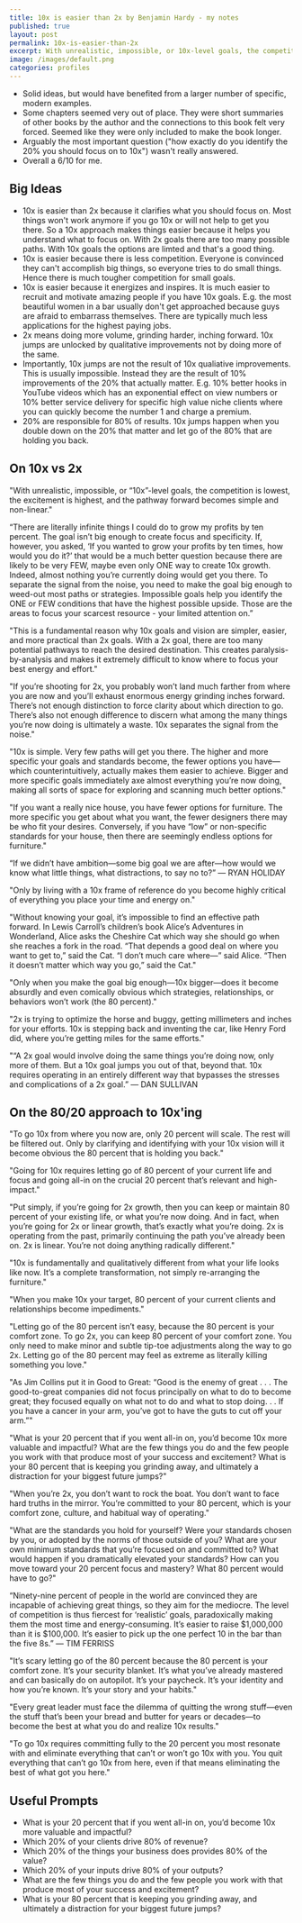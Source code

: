 ```yaml
---
title: 10x is easier than 2x by Benjamin Hardy - my notes
published: true
layout: post
permalink: 10x-is-easier-than-2x
excerpt: With unrealistic, impossible, or 10x-level goals, the competition is lowest, the excitement is highest, and the pathway forward becomes simple and non-linear.
image: /images/default.png
categories: profiles
---
```


* Solid ideas, but would have benefited from a larger number of specific, modern examples. 
* Some chapters seemed very out of place. They were short summaries of other books by the author and the connections to this book felt very forced. Seemed like they were only included to make the book longer.
* Arguably the most important question ("how exactly do you identify the 20% you should focus on to 10x") wasn't really answered.
* Overall a 6/10 for me.

## Big Ideas

* 10x is easier than 2x because it clarifies what you should focus on. Most things won't work anymore if you go 10x or will not help to get you there. So a 10x approach makes things easier because it helps you understand what to focus on. With 2x goals there are too many possible paths. With 10x goals the options are limted and that's a good thing.
* 10x is easier because there is less competition. Everyone is convinced they can't accomplish big things, so everyone tries to do small things. Hence there is much tougher competition for small goals.
* 10x is easier because it energizes and inspires. It is much easier to recruit and motivate amazing people if you have 10x goals. E.g. the most beautiful women in a bar usually don't get approached because guys are afraid to embarrass themselves. There are typically much less applications for the highest paying jobs. 
* 2x means doing more volume, grinding harder, inching forward. 10x jumps are unlocked by qualitative improvements not by doing more of the same.
* Importantly, 10x jumps are not the result of 10x qualiative improvements. This is usually impossible. Instead they are the result of 10% improvements of the 20% that actually matter. E.g. 10% better hooks in YouTube videos which has an exponential effect on view numbers or 10% better service delivery for specific high value niche clients where you can quickly become the number 1 and charge a premium.
* 20% are responsible for 80% of results. 10x jumps happen when you double down on the 20% that matter and let go of the 80% that are holding you back.


## On 10x vs 2x

"With unrealistic, impossible, or “10x”-level goals, the competition is lowest, the excitement is highest, and the pathway forward becomes simple and non-linear."

“There are literally infinite things I could do to grow my profits by ten percent. The goal isn’t big enough to create focus and specificity. If, however, you asked, ‘If you wanted to grow your profits by ten times, how would you do it?’ that would be a much better question because there are likely to be very FEW, maybe even only ONE way to create 10x growth. Indeed, almost nothing you’re currently doing would get you there. To separate the signal from the noise, you need to make the goal big enough to weed-out most paths or strategies. Impossible goals help you identify the ONE or FEW conditions that have the highest possible upside. Those are the areas to focus your scarcest resource - your limited attention on.”

"This is a fundamental reason why 10x goals and vision are simpler, easier, and more practical than 2x goals. With a 2x goal, there are too many potential pathways to reach the desired destination. This creates paralysis-by-analysis and makes it extremely difficult to know where to focus your best energy and effort."

"If you’re shooting for 2x, you probably won’t land much farther from where you are now and you’ll exhaust enormous energy grinding inches forward. There’s not enough distinction to force clarity about which direction to go. There’s also not enough difference to discern what among the many things you’re now doing is ultimately a waste. 10x separates the signal from the noise."

"10x is simple. Very few paths will get you there. The higher and more specific your goals and standards become, the fewer options you have—which counterintuitively, actually makes them easier to achieve. Bigger and more specific goals immediately axe almost everything you’re now doing, making all sorts of space for exploring and scanning much better options."

"If you want a really nice house, you have fewer options for furniture. The more specific you get about what you want, the fewer designers there may be who fit your desires. Conversely, if you have “low” or non-specific standards for your house, then there are seemingly endless options for furniture."

“If we didn’t have ambition—some big goal we are after—how would we know what little things, what distractions, to say no to?” — RYAN HOLIDAY

"Only by living with a 10x frame of reference do you become highly critical of everything you place your time and energy on."

"Without knowing your goal, it’s impossible to find an effective path forward. In Lewis Carroll’s children’s book Alice’s Adventures in Wonderland, Alice asks the Cheshire Cat which way she should go when she reaches a fork in the road. “That depends a good deal on where you want to get to,” said the Cat. “I don’t much care where—” said Alice. “Then it doesn’t matter which way you go,” said the Cat."

"Only when you make the goal big enough—10x bigger—does it become absurdly and even comically obvious which strategies, relationships, or behaviors won’t work (the 80 percent)."

"2x is trying to optimize the horse and buggy, getting millimeters and inches for your efforts. 10x is stepping back and inventing the car, like Henry Ford did, where you’re getting miles for the same efforts."

"“A 2x goal would involve doing the same things you’re doing now, only more of them. But a 10x goal jumps you out of that, beyond that. 10x requires operating in an entirely different way that bypasses the stresses and complications of a 2x goal.” — DAN SULLIVAN


## On the 80/20 approach to 10x'ing

"To go 10x from where you now are, only 20 percent will scale. The rest will be filtered out. Only by clarifying and identifying with your 10x vision will it become obvious the 80 percent that is holding you back."

"Going for 10x requires letting go of 80 percent of your current life and focus and going all-in on the crucial 20 percent that’s relevant and high-impact."

"Put simply, if you’re going for 2x growth, then you can keep or maintain 80 percent of your existing life, or what you’re now doing. And in fact, when you’re going for 2x or linear growth, that’s exactly what you’re doing. 2x is operating from the past, primarily continuing the path you’ve already been on. 2x is linear. You’re not doing anything radically different."

"10x is fundamentally and qualitatively different from what your life looks like now. It’s a complete transformation, not simply re-arranging the furniture."

"When you make 10x your target, 80 percent of your current clients and relationships become impediments."

"Letting go of the 80 percent isn’t easy, because the 80 percent is your comfort zone. To go 2x, you can keep 80 percent of your comfort zone. You only need to make minor and subtle tip-toe adjustments along the way to go 2x. Letting go of the 80 percent may feel as extreme as literally killing something you love."

"As Jim Collins put it in Good to Great: “Good is the enemy of great . . . The good-to-great companies did not focus principally on what to do to become great; they focused equally on what not to do and what to stop doing. . . If you have a cancer in your arm, you’ve got to have the guts to cut off your arm.”"

"What is your 20 percent that if you went all-in on, you’d become 10x more valuable and impactful? What are the few things you do and the few people you work with that produce most of your success and excitement? What is your 80 percent that is keeping you grinding away, and ultimately a distraction for your biggest future jumps?"

"When you’re 2x, you don’t want to rock the boat. You don’t want to face hard truths in the mirror. You’re committed to your 80 percent, which is your comfort zone, culture, and habitual way of operating."

"What are the standards you hold for yourself? Were your standards chosen by you, or adopted by the norms of those outside of you? What are your own minimum standards that you’re focused on and committed to? What would happen if you dramatically elevated your standards? How can you move toward your 20 percent focus and mastery? What 80 percent would have to go?"

“Ninety-nine percent of people in the world are convinced they are incapable of achieving great things, so they aim for the mediocre. The level of competition is thus fiercest for ‘realistic’ goals, paradoxically making them the most time and energy-consuming. It’s easier to raise $1,000,000 than it is $100,000. It’s easier to pick up the one perfect 10 in the bar than the five 8s.” — TIM FERRISS

"It’s scary letting go of the 80 percent because the 80 percent is your comfort zone. It’s your security blanket. It’s what you’ve already mastered and can basically do on autopilot. It’s your paycheck. It’s your identity and how you’re known. It’s your story and your habits."

"Every great leader must face the dilemma of quitting the wrong stuff—even the stuff that’s been your bread and butter for years or decades—to become the best at what you do and realize 10x results."

"To go 10x requires committing fully to the 20 percent you most resonate with and eliminate everything that can’t or won’t go 10x with you. You quit everything that can’t go 10x from here, even if that means eliminating the best of what got you here."

## Useful Prompts

* What is your 20 percent that if you went all-in on, you’d become 10x more valuable and impactful? 
* Which 20% of your clients drive 80% of revenue?
* Which 20% of the things your business does provides 80% of the value?
* Which 20% of your inputs drive 80% of your outputs?
* What are the few things you do and the few people you work with that produce most of your success and excitement? 
* What is your 80 percent that is keeping you grinding away, and ultimately a distraction for your biggest future jumps?